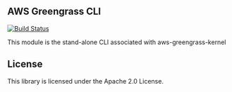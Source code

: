 ## AWS Greengrass CLI
[![Build Status](https://codebuild.us-west-2.amazonaws.com/badges?uuid=eyJlbmNyeXB0ZWREYXRhIjoicmtua3RGWW5ma1NpRTRIOUdGM3ZwSzhmYTV2NFR2QTlYZWwwZlVjUjNoSUtPOFVLL3lGSktaZXRXSDloM0pST01oaVk2QnhRMmRqVUdmSG40eGFYVjdjPSIsIml2UGFyYW1ldGVyU3BlYyI6Im82VXRyUVlaV3RjTnJnbHYiLCJtYXRlcmlhbFNldFNlcmlhbCI6MX0%3D&branch=master)](https://us-west-2.console.aws.amazon.com/codesuite/codebuild/projects/aws-greengrass-cli)

This module is the stand-alone CLI associated with aws-greengrass-kernel

## License

This library is licensed under the Apache 2.0 License. 
